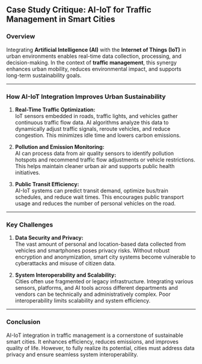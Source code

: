 ## Case Study Critique: AI-IoT for Traffic Management in Smart Cities

### Overview

Integrating **Artificial Intelligence (AI)** with the **Internet of Things (IoT)** in urban environments enables real-time data collection, processing, and decision-making. In the context of **traffic management**, this synergy enhances urban mobility, reduces environmental impact, and supports long-term sustainability goals.

---

### How AI-IoT Integration Improves Urban Sustainability

1. **Real-Time Traffic Optimization:**  
   IoT sensors embedded in roads, traffic lights, and vehicles gather continuous traffic flow data. AI algorithms analyze this data to dynamically adjust traffic signals, reroute vehicles, and reduce congestion. This minimizes idle time and lowers carbon emissions.

2. **Pollution and Emission Monitoring:**  
   AI can process data from air quality sensors to identify pollution hotspots and recommend traffic flow adjustments or vehicle restrictions. This helps maintain cleaner urban air and supports public health initiatives.

3. **Public Transit Efficiency:**  
   AI-IoT systems can predict transit demand, optimize bus/train schedules, and reduce wait times. This encourages public transport usage and reduces the number of personal vehicles on the road.

---

### Key Challenges

1. **Data Security and Privacy:**  
   The vast amount of personal and location-based data collected from vehicles and smartphones poses privacy risks. Without robust encryption and anonymization, smart city systems become vulnerable to cyberattacks and misuse of citizen data.

2. **System Interoperability and Scalability:**  
   Cities often use fragmented or legacy infrastructure. Integrating various sensors, platforms, and AI tools across different departments and vendors can be technically and administratively complex. Poor interoperability limits scalability and system efficiency.

---

### Conclusion

AI-IoT integration in traffic management is a cornerstone of sustainable smart cities. It enhances efficiency, reduces emissions, and improves quality of life. However, to fully realize its potential, cities must address data privacy and ensure seamless system interoperability.

